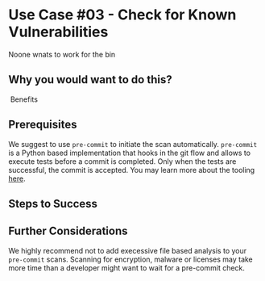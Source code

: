 # Use Case #03 - Check for Known Vulnerabilities 

Noone wnats to work for the bin

## Why you would want to do this?

​	Benefits 

## Prerequisites

We suggest to use `pre-commit` to initiate the scan automatically. `pre-commit` is a Python based implementation that hooks in the git flow and allows to execute tests before a commit is completed. Only when the tests are successful, the commit is accepted. You may learn more about the tooling [here](https://pre-commit.com).

 

## Steps to Success



## Further Considerations

We highly recommend not to add execessive file based analysis to your `pre-commit` scans. Scanning for encryption, malware or licenses may take more time than a developer might want to wait for a pre-commit check. 
